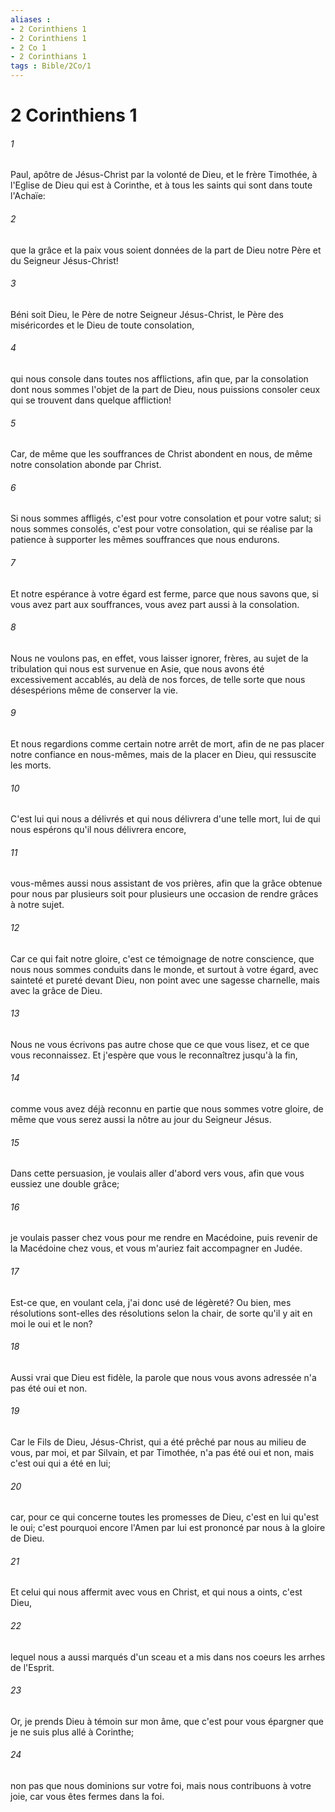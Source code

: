 ```yaml
---
aliases : 
- 2 Corinthiens 1
- 2 Corinthiens 1
- 2 Co 1
- 2 Corinthians 1
tags : Bible/2Co/1
---
```


# 2 Corinthiens 1

###### 1
Paul, apôtre de Jésus-Christ par la volonté de Dieu, et le frère Timothée, à l'Eglise de Dieu qui est à Corinthe, et à tous les saints qui sont dans toute l'Achaïe:
###### 2
que la grâce et la paix vous soient données de la part de Dieu notre Père et du Seigneur Jésus-Christ!
###### 3
Béni soit Dieu, le Père de notre Seigneur Jésus-Christ, le Père des miséricordes et le Dieu de toute consolation,
###### 4
qui nous console dans toutes nos afflictions, afin que, par la consolation dont nous sommes l'objet de la part de Dieu, nous puissions consoler ceux qui se trouvent dans quelque affliction!
###### 5
Car, de même que les souffrances de Christ abondent en nous, de même notre consolation abonde par Christ.
###### 6
Si nous sommes affligés, c'est pour votre consolation et pour votre salut; si nous sommes consolés, c'est pour votre consolation, qui se réalise par la patience à supporter les mêmes souffrances que nous endurons.
###### 7
Et notre espérance à votre égard est ferme, parce que nous savons que, si vous avez part aux souffrances, vous avez part aussi à la consolation.
###### 8
Nous ne voulons pas, en effet, vous laisser ignorer, frères, au sujet de la tribulation qui nous est survenue en Asie, que nous avons été excessivement accablés, au delà de nos forces, de telle sorte que nous désespérions même de conserver la vie.
###### 9
Et nous regardions comme certain notre arrêt de mort, afin de ne pas placer notre confiance en nous-mêmes, mais de la placer en Dieu, qui ressuscite les morts.
###### 10
C'est lui qui nous a délivrés et qui nous délivrera d'une telle mort, lui de qui nous espérons qu'il nous délivrera encore,
###### 11
vous-mêmes aussi nous assistant de vos prières, afin que la grâce obtenue pour nous par plusieurs soit pour plusieurs une occasion de rendre grâces à notre sujet.
###### 12
Car ce qui fait notre gloire, c'est ce témoignage de notre conscience, que nous nous sommes conduits dans le monde, et surtout à votre égard, avec sainteté et pureté devant Dieu, non point avec une sagesse charnelle, mais avec la grâce de Dieu.
###### 13
Nous ne vous écrivons pas autre chose que ce que vous lisez, et ce que vous reconnaissez. Et j'espère que vous le reconnaîtrez jusqu'à la fin,
###### 14
comme vous avez déjà reconnu en partie que nous sommes votre gloire, de même que vous serez aussi la nôtre au jour du Seigneur Jésus.
###### 15
Dans cette persuasion, je voulais aller d'abord vers vous, afin que vous eussiez une double grâce;
###### 16
je voulais passer chez vous pour me rendre en Macédoine, puis revenir de la Macédoine chez vous, et vous m'auriez fait accompagner en Judée.
###### 17
Est-ce que, en voulant cela, j'ai donc usé de légèreté? Ou bien, mes résolutions sont-elles des résolutions selon la chair, de sorte qu'il y ait en moi le oui et le non?
###### 18
Aussi vrai que Dieu est fidèle, la parole que nous vous avons adressée n'a pas été oui et non.
###### 19
Car le Fils de Dieu, Jésus-Christ, qui a été prêché par nous au milieu de vous, par moi, et par Silvain, et par Timothée, n'a pas été oui et non, mais c'est oui qui a été en lui;
###### 20
car, pour ce qui concerne toutes les promesses de Dieu, c'est en lui qu'est le oui; c'est pourquoi encore l'Amen par lui est prononcé par nous à la gloire de Dieu.
###### 21
Et celui qui nous affermit avec vous en Christ, et qui nous a oints, c'est Dieu,
###### 22
lequel nous a aussi marqués d'un sceau et a mis dans nos coeurs les arrhes de l'Esprit.
###### 23
Or, je prends Dieu à témoin sur mon âme, que c'est pour vous épargner que je ne suis plus allé à Corinthe;
###### 24
non pas que nous dominions sur votre foi, mais nous contribuons à votre joie, car vous êtes fermes dans la foi.
